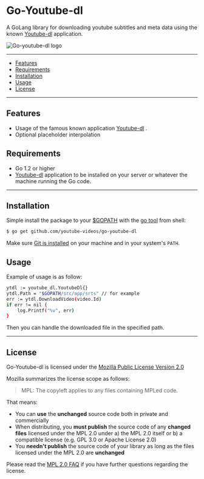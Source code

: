 # Go-Youtube-dl
A GoLang library for downloading youtube subtitles and meta data using the known [Youtube-dl](https://rg3.github.io/youtube-dl/) application.

![Go-youtube-dl logo](https://golang.org/doc/gopher/appenginegopher.jpg "Golang Gopher")

---------------------------------------
* [Features](#features)
* [Requirements](#requirements)
* [Installation](#installation)
* [Usage](#usage)
* [License](#license)

---------------------------------------

## Features
* Usage of the famous known application [Youtube-dl](https://rg3.github.io/youtube-dl/) .
* Optional placeholder interpolation

## Requirements
* Go 1.2 or higher
* [Youtube-dl](https://rg3.github.io/youtube-dl/) application to be installed on your server or whatever the machine running the Go code.

---------------------------------------

## Installation
Simple install the package to your [$GOPATH](https://github.com/golang/go/wiki/GOPATH "GOPATH") with the [go tool](https://golang.org/cmd/go/ "go command") from shell:
```bash
$ go get github.com/youtube-videos/go-youtube-dl
```
Make sure [Git is installed](https://git-scm.com/downloads) on your machine and in your system's `PATH`.

## Usage
Example of usage is as follow:
```bash
ytdl := youtube_dl.YoutubeDl{}
ytdl.Path = "$GOPATH/src/app/srts" // for example
err := ytdl.DownloadVideo(video.Id)
if err != nil {
    log.Printf("%v", err)
}
```
Then you can handle the downloaded file in the specified path.

---------------------------------------

## License
Go-Youtube-dl is licensed under the [Mozilla Public License Version 2.0](https://raw.github.com/go-sql-driver/mysql/master/LICENSE)

Mozilla summarizes the license scope as follows:
> MPL: The copyleft applies to any files containing MPLed code.


That means:
* You can **use** the **unchanged** source code both in private and commercially
* When distributing, you **must publish** the source code of any **changed files** licensed under the MPL 2.0 under a) the MPL 2.0 itself or b) a compatible license (e.g. GPL 3.0 or Apache License 2.0)
* You **needn't publish** the source code of your library as long as the files licensed under the MPL 2.0 are **unchanged**

Please read the [MPL 2.0 FAQ](https://www.mozilla.org/en-US/MPL/2.0/FAQ/) if you have further questions regarding the license.

